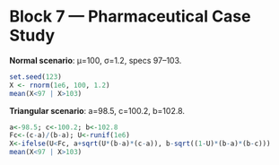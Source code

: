 # Block 7 — Pharmaceutical Case Study

**Normal scenario**: μ=100, σ=1.2, specs 97–103.
```r
set.seed(123)
X <- rnorm(1e6, 100, 1.2)
mean(X<97 | X>103)
```
**Triangular scenario**: a=98.5, c=100.2, b=102.8.
```r
a<-98.5; c<-100.2; b<-102.8
Fc<-(c-a)/(b-a); U<-runif(1e6)
X<-ifelse(U<Fc, a+sqrt(U*(b-a)*(c-a)), b-sqrt((1-U)*(b-a)*(b-c)))
mean(X<97 | X>103)
```
